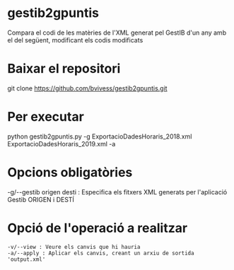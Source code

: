 # gestib2gpuntis
Compara el codi de les matèries de l'XML generat pel GestIB d'un any amb el del següent, modificant els codis modificats

Baixar el repositori
====================

git clone https://github.com/bvivess/gestib2gpuntis.git

Per executar
===========
python gestib2gpuntis.py -g ExportacioDadesHoraris_2018.xml ExportacioDadesHoraris_2019.xml -a

Opcions obligatòries
====================
  -g/--gestib origen desti : Especifica els fitxers XML generats per l'aplicació Gestib ORIGEN i DESTÍ

Opció de l'operació a realitzar
===============================
    -v/--view : Veure els canvis que hi hauria
    -a/--apply : Aplicar els canvis, creant un arxiu de sortida 'output.xml'